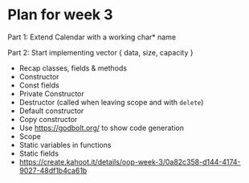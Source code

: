 # Plan for week 3

Part 1: Extend Calendar with a working char* name

Part 2: Start implementing vector { data, size, capacity }

- Recap classes, fields & methods
- Constructor
- Const fields
- Private Constructor
- Destructor (called when leaving scope and with `delete`)
- Default constructor
- Copy constructor
- Use https://godbolt.org/ to show code generation
- Scope
- Static variables in functions
- Static fields
- https://create.kahoot.it/details/oop-week-3/0a82c358-d144-4174-9027-48df1b4ca61b

